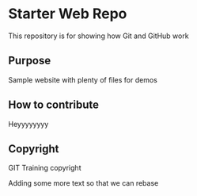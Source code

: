 # Starter Web Repo

This repository is for showing how Git and GitHub work

## Purpose

Sample website with plenty of files for demos

## How to contribute
Heyyyyyyyy

## Copyright

GIT Training copyright


Adding some more text so that we can rebase